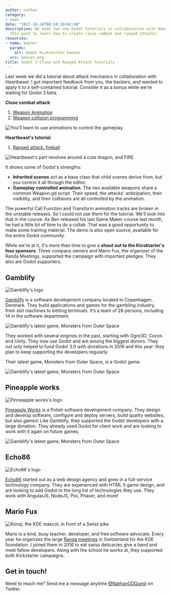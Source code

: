 ```yaml
---
author: nathan
category:
- news
date: "2017-10-24T08:10:10+02:00"
description: We made two new Godot tutorials in collaboration with Heartbeast. Read
  this post to learn how to create close combat and ranged attacks!
resources:
- name: banner
  params:
    alt: Godot Kickstarter banner
  src: banner.png
title: Godot 3 Close and Ranged Attack Tutorials
---
```


Last week we did a tutorial about attack mechanics in collaboration with Heartbeast. I got important feedback from you, the backers, and wanted to apply it to a self-contained tutorial. Consider it as a bonus while we're waiting for Godot 3 beta.

**Close combat attack**:

1. [Weapon Animation](//youtu.be/S7jBSs5j4-c)
1. [Weapon collision programming](//youtu.be/JBczf8qt04c)

![You'll learn to use animations to control the gameplay](img/close-combat-tutorial-result.png)

**Heartbeast's tutorial**:

1. [Ranged attack: fireball](//www.youtube.com/watch?v=rY7wzK59-Jw)

![Heartbeast's part revolves around a cute dragon, and FIRE](img/heartbeast-dragon-tutorial.jpg)

It shows some of Godot's strengths:

- **Inherited scenes** act as a base class that child scenes derive from, but you control it all through the editor.
- **Gameplay controlled animation**. The two available weapons share a common Weapon.gd script. Their speed, the attacks' anticipation, their visibility, and their collisions are all controlled by the animation.

The powerful Call Function and Transform animation tracks are broken in the unstable releases. So I could not use them for the tutorial. We'll look into that in the course. As Ben released his last Game Maker course last month, he had a little bit of time to do a collab. That was a good opportunity to make some training material. The demo is also open source, available for the entire Godot community.

While we're at it, it's more than time to give a **shout out to the Kicsktarter's four sponsors**. Three company owners and Mario Fux, the organizer of the Randa Meetings, supported the campaign with important pledges. They also are Godot supporters.

## Gamblify

![Gamblify's logo](img/gamblify/logo-small.png)

[Gamblify](//www.gamblify.com) is a software development company located in Copenhagen, Denmark. They build applications and games for the gambling industry, from slot machines to betting terminals. It’s a team of 26 persons, including 14 in the software department.

![Gamblify's latest game, Monsters from Outer Space](img/gamblify/monsters5.jpg)

They worked with several engines in the past, starting with Ogre3D, Cocos and Unity. They now use Godot and are among the biggest donors. They not only helped to fund Godot 3.0 with donations in 2016 and this year: they plan to keep supporting the developers regularly.

Their latest game, Monsters from Outer Space, is a Godot game.

![Gamblify's latest game, Monsters from Outer Space](img/gamblify/monsters4.jpg)

## Pineapple works

![Pinneapple works's logo](img/pineapple-works/logo.png)

[Pineapple Works](//pineapple.works/) is a Polish software development company. They design and develop software, configure and deploy servers, build quality websites, but also games! Like Gamblify, they supported the Godot developers with a large donation. They already used Godot for client work and are looking to work with it again on future games.

![Gamblify's latest game, Monsters from Outer Space](img/pineapple-works/christmas-game.png)

## Echo86

![Echo86's logo](img/echo86/logo.png)

[Echo86](//www.echo86.com) started out as a web design agency and grew in a full-service technology company. They are experienced with HTML 5 game design, and are looking to add Godot to the long list of technologies they use. They work with AngularJS, NodeJS, Pixi, Phaser, and more!

## Mario Fux

![Konqi, the KDE mascot, in front of a Swiss pike](img/randa-meetings/konqi-randa.png)

Mario is a kind, busy teacher, developer, and free software advocate. Every year he organizes the large [Randa meetings](//randa-meetings.ch/) in Switzerland for the KDE foundation. I joined them in 2016 to eat swiss delicacies give a hand and meet fellow developers. Along with the school he works at, they supported both Kickstarter campaigns.

## Get in touch!

Need to reach me? Send me a message anytime [@NathanGDQuest](//twitter.com/NathanGDQuest) on Twitter.
